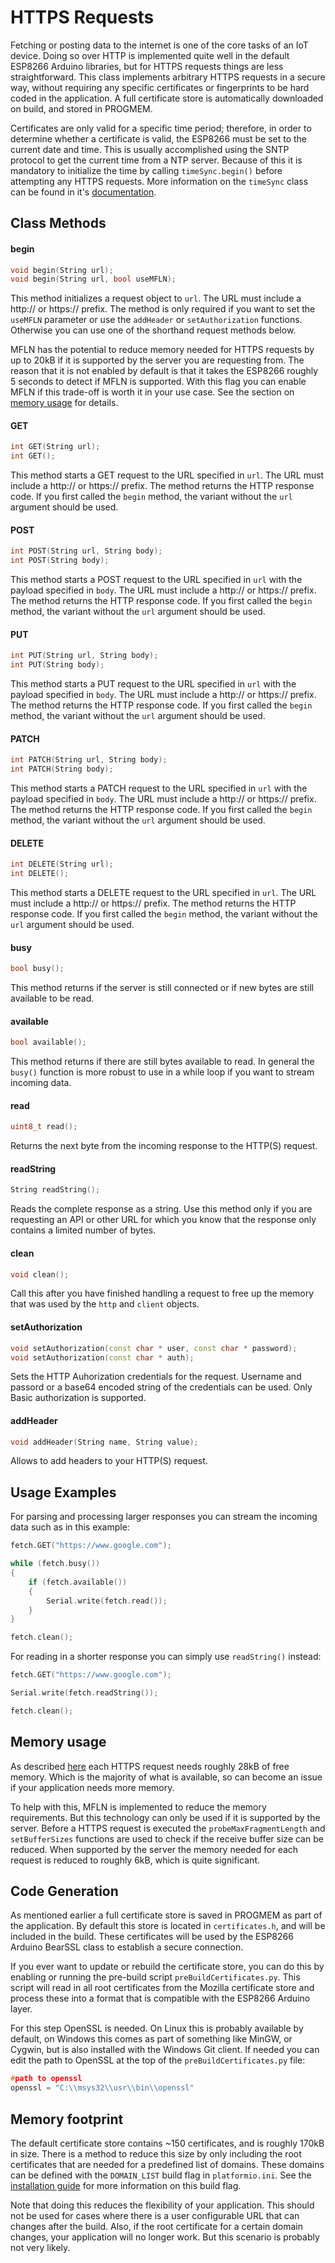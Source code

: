# HTTPS Requests
Fetching or posting data to the internet is one of the core tasks of an IoT device. Doing so over HTTP is implemented quite well in the default ESP8266 Arduino libraries, but for HTTPS requests things are less straightforward. This class implements arbitrary HTTPS requests in a secure way, without requiring any specific certificates or fingerprints to be hard coded in the application. A full certificate store is automatically downloaded on build, and stored in PROGMEM.

Certificates are only valid for a specific time period; therefore, in order to determine whether a certificate is valid, the ESP8266 must be set to the current date and time. This is usually accomplished using the SNTP protocol to get the current time from a NTP server. Because of this it is mandatory to initialize the time by calling `timeSync.begin()` before attempting any HTTPS requests. More information on the `timeSync` class can be found in it's [documentation](https://github.com/maakbaas/esp8266-iot-framework/blob/master/docs/time-sync.md).

## Class Methods

#### begin

```c++
void begin(String url);
void begin(String url, bool useMFLN);
```
This method initializes a request object to `url`. The URL must include a http:// or https:// prefix. The method is only required if you want to set the `useMFLN` parameter or use the `addHeader` or `setAuthorization` functions. Otherwise you can use one of the shorthand request methods below.

MFLN has the potential to reduce memory needed for HTTPS requests by up to 20kB if it is supported by the server you are requesting from. The reason that it is not enabled by default is that it takes the ESP8266 roughly 5 seconds to detect if MFLN is supported. With this flag you can enable MFLN if this trade-off is worth it in your use case. See the section on [memory usage](https://github.com/maakbaas/esp8266-iot-framework/blob/master/docs/fetch.md#memory-usage) for details.

#### GET

```c++
int GET(String url);
int GET();
```
This method starts a GET request to the URL specified in `url`. The URL must include a http:// or https:// prefix. The method returns the HTTP response code. If you first called the `begin` method, the variant without the `url` argument should be used.

#### POST

```c++
int POST(String url, String body);
int POST(String body);
```
This method starts a POST request to the URL specified in `url` with the payload specified in `body`. The URL must include a http:// or https:// prefix. The method returns the HTTP response code. If you first called the `begin` method, the variant without the `url` argument should be used.

#### PUT

```c++
int PUT(String url, String body);
int PUT(String body);
```
This method starts a PUT request to the URL specified in `url` with the payload specified in `body`. The URL must include a http:// or https:// prefix. The method returns the HTTP response code. If you first called the `begin` method, the variant without the `url` argument should be used.

#### PATCH

```c++
int PATCH(String url, String body);
int PATCH(String body);
```
This method starts a PATCH request to the URL specified in `url` with the payload specified in `body`. The URL must include a http:// or https:// prefix. The method returns the HTTP response code. If you first called the `begin` method, the variant without the `url` argument should be used.

#### DELETE

```c++
int DELETE(String url);
int DELETE();
```
This method starts a DELETE request to the URL specified in `url`. The URL must include a http:// or https:// prefix. The method returns the HTTP response code. If you first called the `begin` method, the variant without the `url` argument should be used.

#### busy

```c++
bool busy();
```
This method returns if the server is still connected or if new bytes are still available to be read.

#### available

```c++
bool available();
```
This method returns if there are still bytes available to read. In general the `busy()` function is more robust to use in a while loop if you want to stream incoming data.

#### read

```c++
uint8_t read();
```
Returns the next byte from the incoming response to the HTTP(S) request.

#### readString

```c++
String readString();
```
Reads the complete response as a string. Use this method only if you are requesting an API or other URL for which you know that the response only contains a limited number of bytes.

#### clean

```c++
void clean();
```
Call this after you have finished handling a request to free up the memory that was used by the `http` and `client` objects.

#### setAuthorization

```c++
void setAuthorization(const char * user, const char * password);
void setAuthorization(const char * auth);
```

Sets the HTTP Auhorization credentials for the request. Username and passord or a base64 encoded string of the credentials can be used. Only Basic authorization is supported.

#### addHeader

```c++
void addHeader(String name, String value);
```

Allows to add headers to your HTTP(S) request.

## Usage Examples

For parsing and processing larger responses you can stream the incoming data such as in this example:

```c++
fetch.GET("https://www.google.com");

while (fetch.busy())
{
    if (fetch.available())
    {
        Serial.write(fetch.read());
    }
}

fetch.clean();
```

For reading in a shorter response you can simply use `readString()` instead:

```c++
fetch.GET("https://www.google.com");

Serial.write(fetch.readString());

fetch.clean();
```

## Memory usage

As described [here](https://arduino-esp8266.readthedocs.io/en/latest/esp8266wifi/bearssl-client-secure-class.html#mfln-or-maximum-fragment-length-negotiation-saving-ram) each HTTPS request needs roughly 28kB of free memory. Which is the majority of what is available, so can become an issue if your application needs more memory.

To help with this, MFLN is implemented to reduce the memory requirements. But this technology can only be used if it is supported by the server. Before a HTTPS request is executed the `probeMaxFragmentLength` and `setBufferSizes` functions are used to check if the receive buffer size can be reduced. When supported by the server the memory needed for each request is reduced to roughly 6kB, which is quite significant.

## Code Generation

As mentioned earlier a full certificate store is saved in PROGMEM as part of the application. By default this store is located in `certificates.h`, and will be included in the build. These certificates will be used by the ESP8266 Arduino BearSSL class to establish a secure connection.

If you ever want to update or rebuild the certificate store, you can do this by enabling or running the pre-build script `preBuildCertificates.py`. This script will read in all root certificates from the Mozilla certificate store and process these into a format that is compatible with the ESP8266 Arduino layer.

For this step OpenSSL is needed. On Linux this is probably available by default, on Windows this comes as part of something like MinGW, or Cygwin, but is also installed with the Windows Git client. If needed you can edit the path to OpenSSL at the top of the `preBuildCertificates.py` file:

```c++
#path to openssl
openssl = "C:\\msys32\\usr\\bin\\openssl"
```

## Memory footprint

The default certificate store contains ~150 certificates, and is roughly 170kB in size. There is a method to reduce this size by only including the root certificates that are needed for a predefined list of domains. These domains can be defined with the `DOMAIN_LIST` build flag in `platformio.ini`. See the [installation guide](https://github.com/maakbaas/esp8266-iot-framework/blob/master/docs/installation-guide.md) for more information on this build flag.

Note that doing this reduces the flexibility of your application. This should not be used for cases where there is a user configurable URL that can changes after the build. Also, if the root certificate for a certain domain changes, your application will no longer work. But this scenario is probably not very likely.
